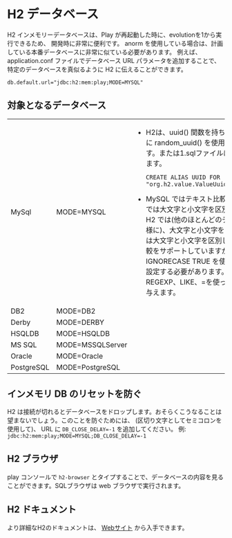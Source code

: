 <!-- translated -->
<!--
# H2 database
-->

# H2 データベース

<!--
The H2 in memory database is very convenient for development because your evolutions are run from scratch when play is restarted.  If you are using anorm you probably need it to closely mimic your planned production database.  To tell h2 that you want to mimic a particular database you add a parameter to the database url in your application.conf file, for example:
-->

H2 インメモリーデータベースは、Play が再起動した時に、evolutionを1から実行できるため、 開発時に非常に便利です。 anorm を使用している場合は、計画している本番データベースに非常に似ている必要があります。
例えば、 application.conf ファイルでデータベース URL パラメータを追加することで、特定のデータベースを真似るように H2 に伝えることができます。

```
db.default.url="jdbc:h2:mem:play;MODE=MYSQL"
```

<!--
## Target databases
-->

## 対象となるデータベース

<table>
<tr>
<tr><td>MySql</td><td>MODE=MYSQL</td>
<td><ul><li>
<!--
H2 does not have a uuid() function. You can use random_uuid() instead.  Or insert the following line into your 1.sql file:
-->
H2は、uuid() 関数を持ちません。代わりに random_uuid() を使用することができます。または1.sqlファイルに次の行を挿入します。
<pre><code>CREATE ALIAS UUID FOR 
"org.h2.value.ValueUuid.getNewRandom";</code></pre></li>  

<li>
<!--
Text comparison in MySQL is case insensitive by default, while in H2 it is case sensitive (as in most other databases). H2 does support case insensitive text comparison, but it needs to be set separately, using SET IGNORECASE TRUE. This affects comparison using =, LIKE, REGEXP.
-->
MySQL ではテキスト比較は、デフォルトでは大文字と小文字を区別しませんが、 H2 では(他のほとんどのデータベースと同様に)、大文字と小文字を区別します。H2 は大文字と小文字を区別しないテキスト比較をサポートしていますが、SET IGNORECASE TRUE を使用して、個別に設定する必要があります。これは、REGEXP、LIKE、=を使った比較に影響を与えます。
</li></td></tr>
<tr><td>DB2</td><td>
MODE=DB2</td><td></td></tr>
<tr><td>Derby</td><td>
MODE=DERBY</td><td></td></tr>
<tr><td>HSQLDB</td><td>
MODE=HSQLDB</td><td></td></tr>
<tr><td>MS SQL</td><td>
MODE=MSSQLServer</td><td></td></tr>
<tr><td>Oracle</td><td>
MODE=Oracle</td><td></td></tr>
<tr><td>PostgreSQL</td><td>
MODE=PostgreSQL</td><td></td></tr>
</table>

<!--
## Prevent in memory DB reset
-->
## インメモリ DB のリセットを防ぐ

<!--
H2 drops your database if there no connections.  You probably don't want this to happen.  To prevent this add `DB_CLOSE_DELAY=-1` to the url (use a semicolon as a separator) eg: `jdbc:h2:mem:play;MODE=MYSQL;DB_CLOSE_DELAY=-1`
-->
H2 は接続が切れるとデータベースをドロップします。おそらくこうなることは望まないでしょう。このことを防ぐためには、 (区切り文字としてセミコロンを使用して)、 URL に `DB_CLOSE_DELAY=-1` を追加してください。 例: `jdbc:h2:mem:play;MODE=MYSQL;DB_CLOSE_DELAY=-1`

<!--
## H2 Browser
-->

## H2 ブラウザ

<!--
You can browse the contents of your database by typing `h2-browser` at the play console.  An SQL browser will run in your web browser.
-->
play コンソールで `h2-browser` とタイプすることで、データベースの内容を見ることができます。SQLブラウザは web ブラウザで実行されます。

<!--
## H2 Documentation
-->
## H2 ドキュメント

<!--
More H2 documentation is available [from their web site](http://www.h2database.com/html/features.html)
-->
より詳細なH2のドキュメントは、 [Webサイト](http://www.h2database.com/html/features.html) から入手できます。